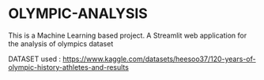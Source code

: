 # OLYMPIC-ANALYSIS

This is a Machine Learning based project.
A Streamlit web application for the analysis of olympics dataset

DATASET used : https://www.kaggle.com/datasets/heesoo37/120-years-of-olympic-history-athletes-and-results
